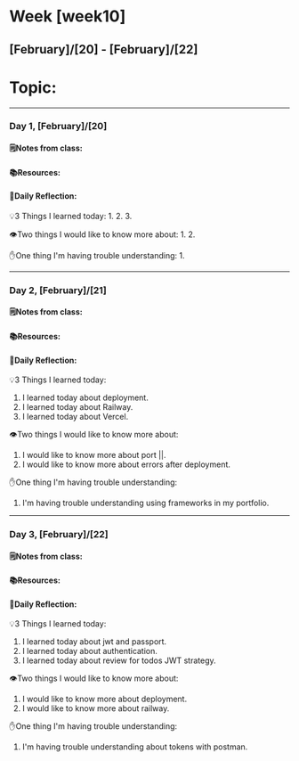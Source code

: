 # Week [week10]
## [February]/[20] - [February]/[22]

# Topic:

___

### Day 1, [February]/[20]

#### 🗒️Notes from class:

#### 📚Resources:


#### 💭Daily Reflection:

💡3 Things I learned today:
1. 
2. 
3. 

👁️Two things I would like to know more about:
1. 
2. 

✋One thing I'm having trouble understanding:
1. 


___

### Day 2, [February]/[21] 

#### 🗒️Notes from class:

#### 📚Resources:


#### 💭Daily Reflection:

💡3 Things I learned today:
1. I learned today about deployment.
2. I learned today about Railway.
3. I learned today about Vercel.

👁️Two things I would like to know more about:
1. I would like to know more about port ||.
2. I would like to know more about errors after deployment.

✋One thing I'm having trouble understanding:
1. I'm having trouble understanding using frameworks in my portfolio.

___

### Day 3, [February]/[22]
#### 🗒️Notes from class:

#### 📚Resources:


#### 💭Daily Reflection:

💡3 Things I learned today:
1. I learned today about jwt and passport.
2. I learned today about authentication.
3. I learned today about review for todos JWT strategy.

👁️Two things I would like to know more about:
1. I would like to know more about deployment.
2. I would like to know more about railway.

✋One thing I'm having trouble understanding:
1. I'm having trouble understanding about tokens with postman.
 

